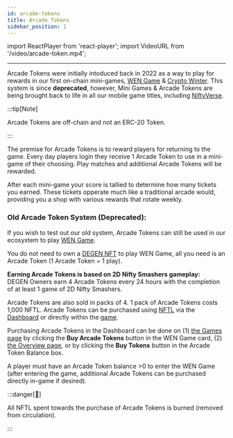 ```yaml
---
id: arcade-tokens
title: Arcade Tokens
sidebar_position: 1
---
```


import ReactPlayer from 'react-player';
import VideoURL from '/video/arcade-token.mp4';

<ReactPlayer playing controls url={VideoURL} width="100%" />

---

Arcade Tokens were initially intoduced back in 2022 as a way to play for rewards in our first on-chain mini-games, [WEN Game](./wen-game) & [Crypto Winter](./crypto-winter). This system is since **deprecated**, however, Mini Games & Arcade Tokens are being brought back to life in all our mobile game titles, including [NiftyVerse](/docs/overview/games/niftyverse).

:::tip[Note]

Arcade Tokens are off-chain and not an ERC-20 Token.

:::

The premise for Arcade Tokens is to reward players for returning to the game. Every day players login they receive 1 Arcade Token to use in a mini-game of their choosing. Play matches and additional Arcade Tokens will be rewarded.

After each mini-game your score is tallied to determine how many tickets you earned. These tickets opperate much like a traditional arcade would, providing you a shop with various rewards that rotate weekly.

### Old Arcade Token System (Deprecated):

If you wish to test out our old system, Arcade Tokens can still be used in our ecosystem to play [WEN Game](./wen-game).

You do not need to own a [DEGEN NFT](/docs/overview/nfts/degens/about) to play WEN Game, all you need is an Arcade Token (1 Arcade Token = 1 play).

**Earning Arcade Tokens is based on 2D Nifty Smashers gameplay:**  
DEGEN Owners earn 4 Arcade Tokens every 24 hours with the completion of at least 1 game of 2D Nifty Smashers.

Arcade Tokens are also sold in packs of 4. 1 pack of Arcade Tokens costs 1,000 NFTL. Arcade Tokens can be purchased using [NFTL](https://www.coingecko.com/en/coins/nifty-league) via the [Dashboard](https://app.niftyleague.com/) or directly within the [game](https://app.niftyleague.com/games/wen-game).

Purchasing Arcade Tokens in the Dashboard can be done on (1) [the Games page](https://niftyleague-app.vercel.app/games) by clicking the **Buy Arcade Tokens** button in the WEN Game card, (2) [the Overview page](https://app.niftyleague.com/dashboard), or by clicking the **Buy Tokens** button in the Arcade Token Balance box.

A player must have an Arcade Token balance >0 to enter the WEN Game (after entering the game, additional Arcade Tokens can be purchased directly in-game if desired).

:::danger[👀]

All NFTL spent towards the purchase of Arcade Tokens is burned (removed from circulation).

:::
